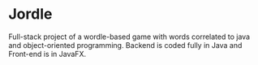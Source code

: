 # Jordle
Full-stack project of a wordle-based game with words correlated to java and object-oriented programming. Backend is coded fully in Java and Front-end is in JavaFX.
